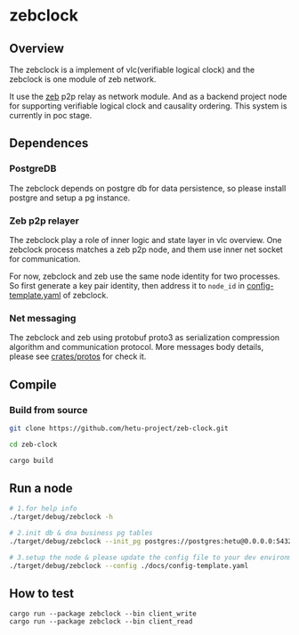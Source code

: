 # zebclock

## Overview

The zebclock is a implement of vlc(verifiable logical clock) and the zebclock is one module of zeb network.

It use the [zeb](https://github.com/hetu-project/zeb) p2p relay as network module. And as a backend project node for supporting verifiable logical clock and causality ordering. This system is currently in poc stage.

## Dependences

### PostgreDB

The zebclock depends on postgre db for data persistence, so please install postgre and setup a pg instance. 

### Zeb p2p relayer

The zebclock play a role of inner logic and state layer in vlc overview. One zebclock process matches a zeb p2p node, and them use inner net socket for communication.

For now, zebclock and zeb use the same node identity for two processes. So first generate a key pair identity, then address it to `node_id` in [config-template.yaml](./docs/config-template.yaml) of zebclock.

### Net messaging

The zebclock and zeb using protobuf proto3 as serialization compression algorithm and communication protocol. More messages body details, please see [crates/protos](../crates/protos/) for check it.

## Compile

### Build from source

```bash
git clone https://github.com/hetu-project/zeb-clock.git

cd zeb-clock

cargo build
```

## Run a node

```bash
# 1.for help info
./target/debug/zebclock -h

# 2.init db & dna business pg tables
./target/debug/zebclock --init_pg postgres://postgres:hetu@0.0.0.0:5432/vlc_inner_db

# 3.setup the node & please update the config file to your dev environment
./target/debug/zebclock --config ./docs/config-template.yaml
```

## How to test

```shell
cargo run --package zebclock --bin client_write
cargo run --package zebclock --bin client_read
```
